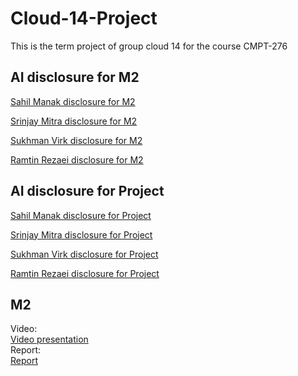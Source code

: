 # Cloud-14-Project
This is the term project of group cloud 14 for the course CMPT-276 

## AI disclosure for M2
[Sahil Manak disclosure for M2](./AI_Decleration/M2_AI_Declaration_Sahil_Manak_301465247.pdf)

[Srinjay Mitra disclosure for M2](./AI_Decleration/M2_AI_Declaration_Srinjay_Mitra_301582986.pdf)

[Sukhman Virk disclosure for M2](./AI_Decleration/M2_AI_Declaration_Sukhman_Vrik_301468282.pdf)

[Ramtin Rezaei disclosure for M2](./AI_Decleration/M2_AI_Declaration_Ramtin_Rezaei_301582747.pdf)

## AI disclosure for Project

[Sahil Manak disclosure for Project](./AI_Decleration/FP_AI_Declaration_Sahil_Manak_301465247.pdf)

[Srinjay Mitra disclosure for Project](./AI_Decleration/FP_AI_Declaration_Srinjay_Mitra_301582986.pdf)

[Sukhman Virk disclosure for Project](./AI_Decleration/FP_AI_Declaration_Sukhman%20Virk_301468282.pdf)

[Ramtin Rezaei disclosure for Project](./AI_Decleration/FP_AI_Declaration_Ramtin_Rezaei_301582747.pdf)

## M2

Video: </br>
[Video presentation](https://drive.google.com/file/d/1lMbZWj4EuPBpiQFkkOgGeo_D1UmjFqsI/view?usp=sharing)
</br>
Report:</br>
[Report](M2-Report.pdf)


